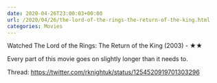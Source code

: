 ```yaml
---
date: 2020-04-26T23:00:03+00:00
url: /2020/04/26/the-lord-of-the-rings-the-return-of-the-king.html
categories: Movies
---
```

Watched The Lord of the Rings: The Return of the King (2003) - ★★

Every part of this movie goes on slightly longer than it needs to.

Thread: https://twitter.com/rknightuk/status/1254520919701303296


